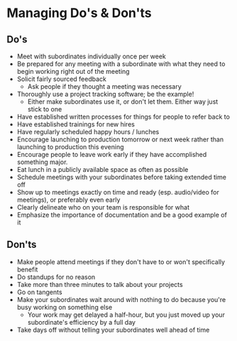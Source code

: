 # Managing Do's & Don'ts

## Do's
* Meet with subordinates individually once per week
* Be prepared for any meeting with a subordinate with what they need to begin working right out of the meeting
* Solicit fairly sourced feedback
    * Ask people if they thought a meeting was necessary 
* Thoroughly use a project tracking software; be the example!
    * Either make subordinates use it, or don't let them. Either way just stick to one
* Have established written processes for things for people to refer back to
* Have established trainings for new hires
* Have regularly scheduled happy hours / lunches
* Encourage launching to production tomorrow or next week rather than launching to production this evening
* Encourage people to leave work early if they have accomplished something major.
* Eat lunch in a publicly available space as often as possible
* Schedule meetings with your subordinates before taking extended time off
* Show up to meetings exactly on time and ready (esp. audio/video for meetings), or preferably even early
* Clearly delineate who on your team is responsible for what
* Emphasize the importance of documentation and be a good example of it


## Don'ts
* Make people attend meetings if they don't have to or won't specifically benefit
* Do standups for no reason
* Take more than three minutes to talk about your projects
* Go on tangents
* Make your subordinates wait around with nothing to do because you're busy working on something else
    * Your work may get delayed a half-hour, but you just moved up your subordinate's efficiency by a full day
* Take days off without telling your subordinates well ahead of time
